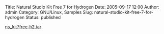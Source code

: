Title: Natural Studio Kit Free 7 for Hydrogen
Date: 2005-09-17 12:00
Author: admin
Category: GNU/Linux, Samples
Slug: natural-studio-kit-free-7-for-hydrogen
Status: published

[ns\_kit7free-h2.tar](http://raphael.doursenaud.fr/wp-content/uploads/ns_kit7free-h2.tar.gz)
